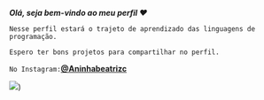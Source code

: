 _**Olá, seja bem-vindo ao meu perfil ❤️**_

`Nesse perfil estará o trajeto de aprendizado das linguagens de programação.`

`Espero ter bons projetos para compartilhar no perfil.`

`No Instagram:`**[@Aninhabeatrizc](https://www.instagram.com/aninhabeatrizc/)**


![](https://media1.tenor.com/m/6iIjruxIw0MAAAAC/c-ute-girl.gif))
